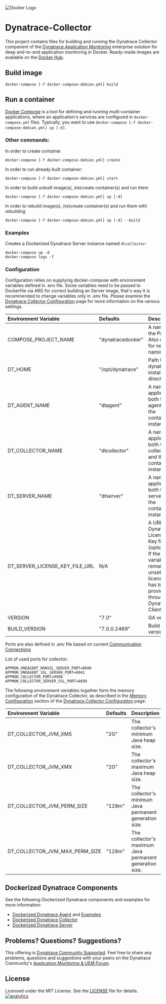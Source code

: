 ![Docker Logo](https://github.com/Dynatrace/Dynatrace-Docker/blob/images/docker-logo.png)

# Dynatrace-Collector

This project contains files for building and running the Dynatrace Collector component of the [Dynatrace Application Monitoring](http://www.dynatrace.com/docker) enterprise solution for deep end-to-end application monitoring in Docker. Ready-made images are available on the [Docker Hub](https://hub.docker.com/r/dynatrace/collector/).

## Build image
```
docker-compose [-f docker-compose-debian.yml] build
```

## Run a container

[Docker Compose](https://docs.docker.com/compose/) is a tool for defining and running multi-container applications, where an application's services are configured in `docker-compose.yml` files. Typically, you want to use `docker-compose [-f docker-compose-debian.yml] up [-d]`.

### Other commands:
In order to create container
```
docker-compose [-f docker-compose-debian.yml] create
```
In order to run already built container:
```
docker-compose [-f docker-compose-debian.yml] start
```
In order to build unbuilt image(s), (re)create container(s) and run them
```
docker-compose [-f docker-compose-debian.yml] up [-d]
```
In order to rebuild image(s), (re)create container(s) and run them with *rebuilding*
```
docker-compose [-f docker-compose-debian.yml] up [-d] --build
```

### Examples

Creates a Dockerized Dynatrace Server instance named `dtcollector`:

```
docker-compose up -d
docker-compose logs -f
```


### Configuration

Configuration relies on supplying docker-compose with environment variables defined in .env file. Some variables need to be passed to Dockerfile via ARG for correct building an Server image, that's way it is recommended to change variables only in .env file.
Please examine the [Dynatrace Collector Configuration](https://community-staging.dynalabs.io/support/doc/appmon/installation/set-up-system-components/set-up-collectors/) page for more information on the various settings.


| Environment Variable  | Defaults                    | Description
|:----------------------|:----------------------------|:-----------
| COMPOSE_PROJECT_NAME  | "dynatracedocker"                   | A name of the Project. Also used for network naming.
| DT_HOME               | "/opt/dynatrace"                   | Path to dynatrace installation directory
| DT_AGENT_NAME         | "dtagent"                   | A name that applies to both the agent and the container instance.
| DT_COLLECTOR_NAME     | "dtcollector"               | A name that applies to both the collector and the container instance.
| DT_SERVER_NAME        | "dtserver"                  | A name that applies to both the server and the container instance.
| DT_SERVER_LICENSE_KEY_FILE_URL     | N/A       | A URL to a Dynatrace License Key file (optional). If the variable remains unset, a license key has to be provided through the Dynatrace Client.
| VERSION               | "7.0"                       | GA version
| BUILD_VERSION         | "7.0.0.2469"                | Build version


Ports are also defined in .env file based on current [Communication Connections](https://community-staging.dynalabs.io/support/doc/appmon/installation/set-up-communication-connections/)

List of used ports for collector:
```
APPMON_ONEAGENT_NONSSL_SERVER_PORT=8040
APPMON_ONEAGENT_SSL_SERVER_PORT=8041
APPMON_COLLECTOR_PORT=9998
APPMON_COLLECTOR_SERVER_SSL_PORT=6699
```


The following *environment variables* together form the memory configuration of the Dynatrace Collector, as described in the [Memory Configuration](https://community-staging.dynalabs.io/support/doc/appmon/installation/set-up-system-components/set-up-collectors/#configure-memory) section of the [Dynatrace Collector Configuration](https://community-staging.dynalabs.io/support/doc/appmon/installation/set-up-system-components/set-up-collectors/) page:

| Environment Variable           | Defaults | Description
|:-------------------------------|:---------|:-----------
| DT_COLLECTOR_JVM_XMS           | "2G"     | The collector's minimum Java heap size.
| DT_COLLECTOR_JVM_XMX           | "2G"     | The collector's maximum Java heap size.
| DT_COLLECTOR_JVM_PERM_SIZE     | "128m"   | The collector's minimum Java permanent generation size.
| DT_COLLECTOR_JVM_MAX_PERM_SIZE | "128m"   | The collector's maximum Java permanent generation size.


## Dockerized Dynatrace Components

See the following Dockerized Dynatrace components and examples for more information:

- [Dockerized Dynatrace Agent](https://github.com/Dynatrace/Dynatrace-Docker/tree/7.0_GA/Dynatrace-Agent) and [Examples](https://github.com/Dynatrace/Dynatrace-Docker/tree/7.0_GA/Dynatrace-Agent-Examples)
- [Dockerized Dynatrace Collector](https://github.com/Dynatrace/Dynatrace-Docker/tree/7.0_GA/Dynatrace-Collector)
- [Dockerized Dynatrace Server](https://github.com/Dynatrace/Dynatrace-Docker/tree/7.0_GA/Dynatrace-Server)

## Problems? Questions? Suggestions?

This offering is [Dynatrace Community Supported](https://community.dynatrace.com/community/display/DL/Support+Levels#SupportLevels-Communitysupported/NotSupportedbyDynatrace(providedbyacommunitymember)). Feel free to share any problems, questions and suggestions with your peers on the Dynatrace Community's [Application Monitoring & UEM Forum](https://answers.dynatrace.com/spaces/146/index.html).

## License

Licensed under the MIT License. See the [LICENSE](https://github.com/Dynatrace/Dynatrace-Docker/blob/master/LICENSE) file for details.
[![analytics](https://www.google-analytics.com/collect?v=1&t=pageview&_s=1&dl=https%3A%2F%2Fgithub.com%2FdynaTrace&dp=%2FDynatrace-Docker%2FDynatrace-Collector&dt=Dynatrace-Docker%2FDynatrace-Collector&_u=Dynatrace~&cid=github.com%2FdynaTrace&tid=UA-54510554-5&aip=1)]()
